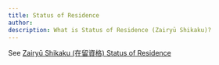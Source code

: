 ```yaml
---
title: Status of Residence
author:
description: What is Status of Residence (Zairyū Shikaku)?
---
```

See [Zairyū Shikaku (在留資格) Status of Residence](../zairyu-shikaku-status-of-residence)
